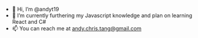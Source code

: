 - 👋 Hi, I’m @andyt19
- 🌱 I’m currently furthering my Javascript knowledge and plan on learning React and C#
- 📫 You can reach me at andy.chris.tang@gmail.com

<!---
andyt19/andyt19 is a ✨ special ✨ repository because its `README.md` (this file) appears on your GitHub profile.
You can click the Preview link to take a look at your changes.
--->
